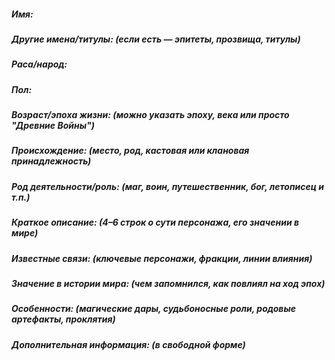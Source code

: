 ##### **Имя**:  
##### **Другие имена/титулы**: (если есть — эпитеты, прозвища, титулы)
##### **Раса/народ**:  
##### **Пол**:  
##### **Возраст/эпоха жизни**: (можно указать эпоху, века или просто "Древние Войны")
##### **Происхождение**: (место, род, кастовая или клановая принадлежность)
##### **Род деятельности/роль**: (маг, воин, путешественник, бог, летописец и т.п.)
##### **Краткое описание**: (4–6 строк о сути персонажа, его значении в мире)
##### **Известные связи**: (ключевые персонажи, фракции, линии влияния)
##### **Значение в истории мира**: (чем запомнился, как повлиял на ход эпох)
##### **Особенности**: (магические дары, судьбоносные роли, родовые артефакты, проклятия)
##### **Дополнительная информация:** (в свободной форме)
